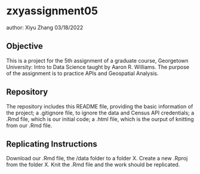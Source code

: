 # zxyassignment05
author: Xiyu Zhang
03/18/2022

## Objective
This is a project for the 5th assignment of a graduate course, Georgetown University: Intro to Data Science taught by Aaron R. Williams. The purpose of the assignment is to practice APIs and Geospatial Analysis.

## Repository
The repository includes this README file, providing the basic information of the project; a .gitignore file, to ignore the data and Census API credentials; a .Rmd file, which is our initial code; a .html file, which is the ourput of knitting from our .Rmd file.

## Replicating Instructions
Download our .Rmd file, the /data folder to a folder X. Create a new .Rproj from the folder X. Knit the .Rmd file and the work should be replicated.
